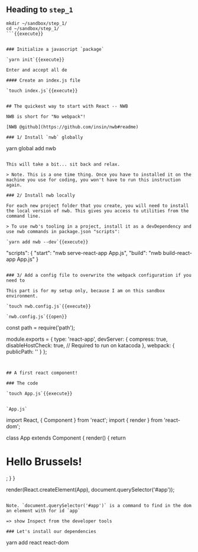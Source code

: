 
## Heading to `step_1`

```
mkdir ~/sandbox/step_1/
cd ~/sandbox/step_1/
```{{execute}}


### Initialize a javascript `package`

`yarn init`{{execute}}

Enter and accept all de

#### Create an index.js file

`touch index.js`{{execute}}


## The quickest way to start with React -- NWB

NWB is short for "No webpack"!

[NWB @github](https://github.com/insin/nwb#readme)

### 1/ Install `nwb` globally

```
yarn global add nwb
```{{execute}}

This will take a bit... sit back and relax.

> Note. This is a one time thing. Once you have to installed it on the machine you use for coding, you won't have to run this instruction again. 

### 2/ Install nwb locally

For each new project folder that you create, you will need to install the local version of nwb. This gives you access to utilities from the command line. 

> To use nwb's tooling in a project, install it as a devDependency and use nwb commands in package.json "scripts":

`yarn add nwb --dev`{{execute}}

```
"scripts": {
  "start": "nwb serve-react-app App.js",
  "build": "nwb build-react-app App.js"
}
```{{copy}}

### 3/ Add a config file to overwrite the webpack configuration if you need to

This part is for my setup only, because I am on this sandbox environment.

`touch nwb.config.js`{{execute}}

`nwb.config.js`{{open}}

```
const path = require('path');

module.exports = {
  type: 'react-app',
  devServer: {
    compress: true,
    disableHostCheck: true, // Required to run on katacoda
  },
  webpack: {
    publicPath: ''
  }
};
```{{copy}}


## A first react component!

### The code

`touch App.js`{{execute}}


`App.js`

```
import React, { Component } from 'react';
import { render } from 'react-dom';

class App extends Component {
  render() {
    return <h1>Hello Brussels!</h1>;
  }
}

render(React.createElement(App), document.querySelector('#app'));
```{{copy}}

Note. `document.querySelector('#app')` is a command to find in the dom an element with for id `app`

=> show Inspect from the developer tools

### Let's install our dependencies

```
yarn add react react-dom
```{{execute}}


